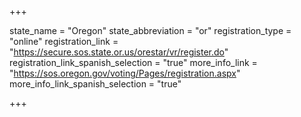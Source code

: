 +++

state_name = "Oregon"
state_abbreviation = "or"
registration_type = "online"
registration_link = "https://secure.sos.state.or.us/orestar/vr/register.do"
registration_link_spanish_selection = "true"
more_info_link = "https://sos.oregon.gov/voting/Pages/registration.aspx"
more_info_link_spanish_selection = "true"

+++